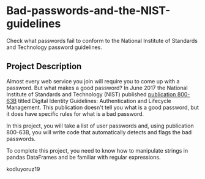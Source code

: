 # Bad-passwords-and-the-NIST-guidelines

Check what passwords fail to conform to the National Institute of Standards and Technology password guidelines.

## Project Description

Almost every web service you join will require you to come up with a password. But what makes a good password? In June 2017 the National Institute of Standards and Technology (NIST) published [publication 800-63B](https://pages.nist.gov/800-63-3/sp800-63b.html) titled Digital Identity Guidelines: Authentication and Lifecycle Management. This publication doesn't tell you what is a good password, but it does have specific rules for what is a bad password.

In this project, you will take a list of user passwords and, using publication 800-63B, you will write code that automatically detects and flags the bad passwords.

To complete this project, you need to know how to manipulate strings in pandas DataFrames and be familiar with regular expressions.

kodluyoruz19